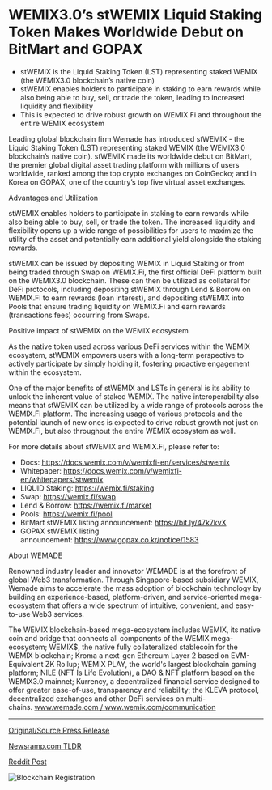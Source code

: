 # WEMIX3.0’s stWEMIX Liquid Staking Token Makes Worldwide Debut on BitMart and GOPAX

* stWEMIX is the Liquid Staking Token (LST) representing staked WEMIX (the WEMIX3.0 blockchain’s native coin)
* stWEMIX enables holders to participate in staking to earn rewards while also being able to buy, sell, or trade the token, leading to increased liquidity and flexibility
* This is expected to drive robust growth on WEMIX.Fi and throughout the entire WEMIX ecosystem

Leading global blockchain firm Wemade has introduced stWEMIX - the Liquid Staking Token (LST) representing staked WEMIX (the WEMIX3.0 blockchain’s native coin). stWEMIX made its worldwide debut on BitMart, the premier global digital asset trading platform with millions of users worldwide, ranked among the top crypto exchanges on CoinGecko; and in Korea on GOPAX, one of the country’s top five virtual asset exchanges.

Advantages and Utilization

stWEMIX enables holders to participate in staking to earn rewards while also being able to buy, sell, or trade the token. The increased liquidity and flexibility opens up a wide range of possibilities for users to maximize the utility of the asset and potentially earn additional yield alongside the staking rewards.

stWEMIX can be issued by depositing WEMIX in Liquid Staking or from being traded through Swap on WEMIX.Fi, the first official DeFi platform built on the WEMIX3.0 blockchain. These can then be utilized as collateral for DeFi protocols, including depositing stWEMIX through Lend & Borrow on WEMIX.Fi to earn rewards (loan interest), and depositing stWEMIX into Pools that ensure trading liquidity on WEMIX.Fi and earn rewards (transactions fees) occurring from Swaps.

Positive impact of stWEMIX on the WEMIX ecosystem

As the native token used across various DeFi services within the WEMIX ecosystem, stWEMIX empowers users with a long-term perspective to actively participate by simply holding it, fostering proactive engagement within the ecosystem.

One of the major benefits of stWEMIX and LSTs in general is its ability to unlock the inherent value of staked WEMIX. The native interoperability also means that stWEMIX can be utilized by a wide range of protocols across the WEMIX.Fi platform. The increasing usage of various protocols and the potential launch of new ones is expected to drive robust growth not just on WEMIX.Fi, but also throughout the entire WEMIX ecosystem as well.

For more details about stWEMIX and WEMIX.Fi, please refer to:

* Docs: https://docs.wemix.com/v/wemixfi-en/services/stwemix
* Whitepaper: https://docs.wemix.com/v/wemixfi-en/whitepapers/stwemix
* LIQUID Staking: https://wemix.fi/staking
* Swap: https://wemix.fi/swap
* Lend & Borrow: https://wemix.fi/market
* Pools: https://wemix.fi/pool
* BitMart stWEMIX listing announcement: https://bit.ly/47k7kvX
* GOPAX stWEMIX listing announcement: https://www.gopax.co.kr/notice/1583

About WEMADE

Renowned industry leader and innovator WEMADE is at the forefront of global Web3 transformation. Through Singapore-based subsidiary WEMIX, Wemade aims to accelerate the mass adoption of blockchain technology by building an experience-based, platform-driven, and service-oriented mega-ecosystem that offers a wide spectrum of intuitive, convenient, and easy-to-use Web3 services.

The WEMIX blockchain-based mega-ecosystem includes WEMIX, its native coin and bridge that connects all components of the WEMIX mega-ecosystem; WEMIX$, the native fully collateralized stablecoin for the WEMIX blockchain; Kroma a next-gen Ethereum Layer 2 based on EVM-Equivalent ZK Rollup; WEMIX PLAY, the world's largest blockchain gaming platform; NILE (NFT Is Life Evolution), a DAO & NFT platform based on the WEMIX3.0 mainnet; Kurrency, a decentralized financial service designed to offer greater ease-of-use, transparency and reliability; the KLEVA protocol, decentralized exchanges and other DeFi services on multi-chains. www.wemade.com / www.wemix.com/communication 

---

[Original/Source Press Release](https://blockchainwire.io/press-release/wemix30s-stwemix-liquid-staking-token-makes-worldwide-debut-on-bitmart-and-gopax)
                    

[Newsramp.com TLDR](None) 



[Reddit Post](https://www.reddit.com/r/CryptoNewsInfo/comments/1avdpmx/wemade_introduces_stwemix_a_liquid_staking_token/) 



![Blockchain Registration](https://cdn.newsramp.app/blockchainwire/qrcode/242/11/navyE0NT.webp)